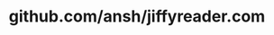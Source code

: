 ---
layout: post
title: github.com/ansh/jiffyreader.com
categories: link
tags: [انگلیسی, برنامه‌نویسی]
---